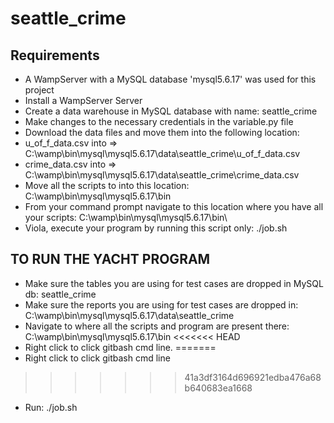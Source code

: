 # seattle_crime

## Requirements
- A WampServer with a MySQL database 'mysql5.6.17' was used for this project
- Install a WampServer Server
- Create a data warehouse in MySQL database with name: seattle_crime
- Make changes to the necessary credentials in the variable.py file
- Download the data files and move them into the following location:
- u_of_f_data.csv into => C:\wamp\bin\mysql\mysql5.6.17\data\seattle_crime\u_of_f_data.csv
- crime_data.csv into => C:\wamp\bin\mysql\mysql5.6.17\data\seattle_crime\crime_data.csv
- Move all the scripts to into this location: C:\wamp\bin\mysql\mysql5.6.17\bin
- From your command prompt navigate to this location where you have all your scripts: C:\wamp\bin\mysql\mysql5.6.17\bin\
- Viola, execute your program by running this script only: ./job.sh


## TO RUN THE YACHT PROGRAM
- Make sure the tables you are using for test cases are dropped in MySQL db: seattle_crime
- Make sure the reports you are using for test cases are dropped in: C:\wamp\bin\mysql\mysql5.6.17\data\seattle_crime
- Navigate to where all the scripts and program are present there: C:\wamp\bin\mysql\mysql5.6.17\bin
<<<<<<< HEAD
- Right click to click gitbash cmd line. 
=======
- Right click to click gitbash cmd line 
>>>>>>> 41a3df3164d696921edba476a68b640683ea1668
- Run: ./job.sh